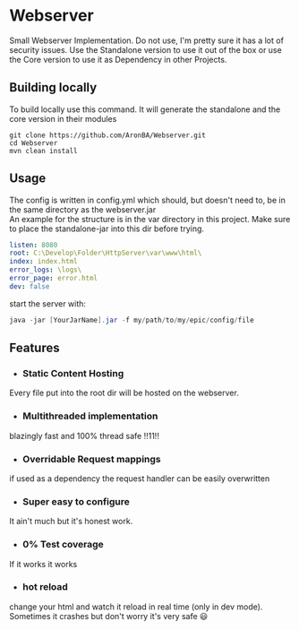 # Webserver

Small Webserver Implementation. Do not use, I'm pretty sure it has a lot of security issues.
Use the Standalone version to use it out of the box or use the Core version to use it as Dependency in other Projects.

## Building locally
To build locally use this command. It will generate the standalone and the core version in their modules
```shell
git clone https://github.com/AronBA/Webserver.git
cd Webserver
mvn clean install
```

## Usage

The config is written in config.yml which should, but doesn't need to, be in the same directory as the webserver.jar  
An example for the structure is in the var directory in this project. Make sure to place the standalone-jar into this dir before trying.

```yml
listen: 8080
root: C:\Develop\Folder\HttpServer\var\www\html\
index: index.html
error_logs: \logs\
error_page: error.html
dev: false
```

start the server with:
```java
java -jar [YourJarName].jar -f my/path/to/my/epic/config/file
```

## Features
- ### Static Content Hosting  
Every file put into the root dir will be hosted on the webserver.

- ### Multithreaded implementation
blazingly fast and 100% thread safe !!11!!

- ### Overridable Request mappings
if used as a dependency the request handler can be easily overwritten

- ### Super easy to configure
It ain't much but it's honest work.

- ### 0% Test coverage
If it works it works

- ### hot reload
change your html and watch it reload in real time (only in dev mode).
Sometimes it crashes but don't worry it's very safe 😃
  
